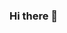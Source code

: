 ### Hi there 👋

<!--
**Hirdesh30/Hirdesh30** is a ✨ _special_ ✨ repository because its `README.md` (this file) appears on your GitHub profile.

Here are some ideas to get you started:

🚀 Passionate Software Engineer | AI and Cloud Enthusiast

🌐 Exploring the endless possibilities in the realm of Microsoft and Azure products. Specializing in SharePoint, React SPFx, Azure AI, and Cognitive Services.

💻 Crafting innovative solutions to elevate user experiences and streamline business processes.

🔧 Proficient in turning ideas into reality through a combination of code and creativity.

🛠️ Currently building with:

SharePoint for collaborative and efficient workflows.
React SPFX for modern, responsive, and dynamic web parts.
Unleashing the power of Azure AI and Cognitive Services for intelligent applications.
Developing Enterprise-based Native application that helps customers using MS products with Ease.

🌐 Let's connect and code the future together! 👩‍💻🚀
